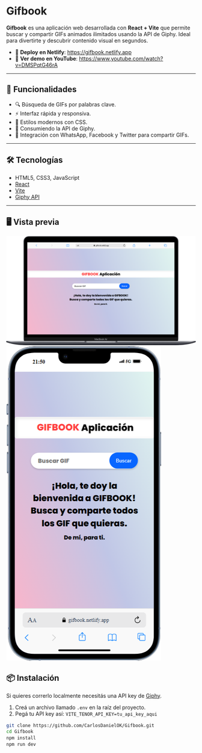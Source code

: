 # Gifbook

**Gifbook** es una aplicación web desarrollada con **React + Vite** que permite buscar y compartir GIFs animados ilimitados usando la API de Giphy. Ideal para divertirte y descubrir contenido visual en segundos.

- 🔗 **Deploy en Netlify**: https://gifbook.netlify.app
- 📲 **Ver demo en YouTube**: https://www.youtube.com/watch?v=DMSPqtG46rA

---

## 🚀 Funcionalidades

- 🔍 Búsqueda de GIFs por palabras clave.
- ⚡️ Interfaz rápida y responsiva.
- 📲 Estilos modernos con CSS.
- 🔧 Consumiendo la API de Giphy.
- 🌟 Integración con WhatsApp, Facebook y Twitter para compartir GIFs.

---

## 🛠️ Tecnologías

- HTML5, CSS3, JavaScript
- [React](https://reactjs.org/)
- [Vite](https://vitejs.dev/)
- [Giphy API](https://developers.giphy.com/)

---

## 🖥️ Vista previa

![Captura Desktop](src/assets/capturadesktop.png)
![Captura Mobile](src/assets/capturamobile.png)

## 📦 Instalación

Si quieres correrlo localmente necesitás una API key de [Giphy](https://developers.giphy.com/).

1. Creá un archivo llamado `.env` en la raíz del proyecto.
2. Pegá tu API key así:  `VITE_TENOR_API_KEY=tu_api_key_aqui`

```bash
git clone https://github.com/CarlosDanielOK/Gifbook.git
cd Gifbook
npm install
npm run dev
